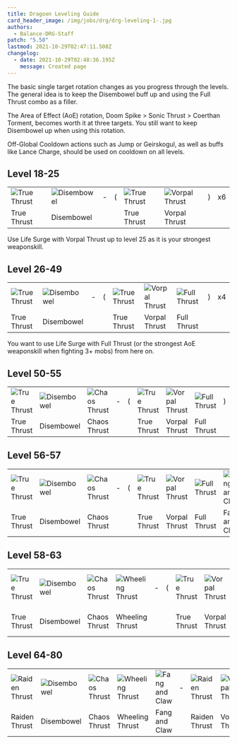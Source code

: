 ```yaml
---
title: Dragoon Leveling Guide
card_header_image: /img/jobs/drg/drg-leveling-1-.jpg
authors:
  - Balance-DRG-Staff
patch: "5.58"
lastmod: 2021-10-29T02:47:11.508Z
changelog:
  - date: 2021-10-29T02:48:36.195Z
    message: Created page
---
```

The basic single target rotation changes as you progress through the levels.\
The general idea is to keep the Disembowel buff up and using the Full Thrust combo as a filler.

The Area of Effect (AoE) rotation, Doom Spike > Sonic Thrust > Coerthan Torment, becomes worth it at three targets. You still want to keep Disembowel up when using this rotation.

Off-Global Cooldown actions such as Jump or Geirskogul, as well as buffs like Lance Charge, should be used on cooldown on all levels. 

## Level 18-25

|                                                            |                                                           |     |     |                                                            |                                                              |     |     |
| ---------------------------------------------------------- | --------------------------------------------------------- | --- | --- | ---------------------------------------------------------- | ------------------------------------------------------------ | --- | --- |
| ![True Thrust](https://xivapi.com/i/000000/000310_hr1.png) | ![Disembowel](https://xivapi.com/i/000000/000317_hr1.png) | \-  | (   | ![True Thrust](https://xivapi.com/i/000000/000310_hr1.png) | ![Vorpal Thrust](https://xivapi.com/i/000000/000312_hr1.png) | )   | x6  |
| True Thrust                                                | Disembowel                                                |     |     | True Thrust                                                | Vorpal Thrust                                                |     |     |

Use Life Surge with Vorpal Thrust up to level 25 as it is your strongest weaponskill.

## Level 26-49

|                                                            |                                                           |     |     |                                                            |                                                              |                                                            |     |     |
| ---------------------------------------------------------- | --------------------------------------------------------- | --- | --- | ---------------------------------------------------------- | ------------------------------------------------------------ | ---------------------------------------------------------- | --- | --- |
| ![True Thrust](https://xivapi.com/i/000000/000310_hr1.png) | ![Disembowel](https://xivapi.com/i/000000/000317_hr1.png) | \-  | (   | ![True Thrust](https://xivapi.com/i/000000/000310_hr1.png) | ![Vorpal Thrust](https://xivapi.com/i/000000/000312_hr1.png) | ![Full Thrust](https://xivapi.com/i/000000/000314_hr1.png) | )   | x4  |
| True Thrust                                                | Disembowel                                                |     |     | True Thrust                                                | Vorpal Thrust                                                | Full Thrust                                                |     |     |

You want to use Life Surge with Full Thrust (or the strongest AoE weaponskill when fighting 3+ mobs) from here on.

## Level 50-55

|                                                            |                                                           |                                                             |     |     |                                                            |                                                              |                                                            |     |     |
| ---------------------------------------------------------- | --------------------------------------------------------- | ----------------------------------------------------------- | --- | --- | ---------------------------------------------------------- | ------------------------------------------------------------ | ---------------------------------------------------------- | --- | --- |
| ![True Thrust](https://xivapi.com/i/000000/000310_hr1.png) | ![Disembowel](https://xivapi.com/i/000000/000317_hr1.png) | ![Chaos Thrust](https://xivapi.com/i/000000/000308_hr1.png) | \-  | (   | ![True Thrust](https://xivapi.com/i/000000/000310_hr1.png) | ![Vorpal Thrust](https://xivapi.com/i/000000/000312_hr1.png) | ![Full Thrust](https://xivapi.com/i/000000/000314_hr1.png) | )   | x3  |
| True Thrust                                                | Disembowel                                                | Chaos Thrust                                                |     |     | True Thrust                                                | Vorpal Thrust                                                | Full Thrust                                                |     |     |

## Level 56-57

|                                                            |                                                           |                                                             |     |     |                                                            |                                                              |                                                            |                                                              |     |     |
| ---------------------------------------------------------- | --------------------------------------------------------- | ----------------------------------------------------------- | --- | --- | ---------------------------------------------------------- | ------------------------------------------------------------ | ---------------------------------------------------------- | ------------------------------------------------------------ | --- | --- |
| ![True Thrust](https://xivapi.com/i/000000/000310_hr1.png) | ![Disembowel](https://xivapi.com/i/000000/000317_hr1.png) | ![Chaos Thrust](https://xivapi.com/i/000000/000308_hr1.png) | \-  | (   | ![True Thrust](https://xivapi.com/i/000000/000310_hr1.png) | ![Vorpal Thrust](https://xivapi.com/i/000000/000312_hr1.png) | ![Full Thrust](https://xivapi.com/i/000000/000314_hr1.png) | ![Fang and Claw](https://xivapi.com/i/002000/002582_hr1.png) | )   | x2  |
| True Thrust                                                | Disembowel                                                | Chaos Thrust                                                |     |     | True Thrust                                                | Vorpal Thrust                                                | Full Thrust                                                | Fang and Claw                                                |     |     |

## Level 58-63

|                                                            |                                                           |                                                             |                                                                |     |     |                                                            |                                                              |                                                            |                                                              |     |     |
| ---------------------------------------------------------- | --------------------------------------------------------- | ----------------------------------------------------------- | -------------------------------------------------------------- | --- | --- | ---------------------------------------------------------- | ------------------------------------------------------------ | ---------------------------------------------------------- | ------------------------------------------------------------ | --- | --- |
| ![True Thrust](https://xivapi.com/i/000000/000310_hr1.png) | ![Disembowel](https://xivapi.com/i/000000/000317_hr1.png) | ![Chaos Thrust](https://xivapi.com/i/000000/000308_hr1.png) | ![Wheeling Thrust](https://xivapi.com/i/002000/002584_hr1.png) | \-  | (   | ![True Thrust](https://xivapi.com/i/000000/000310_hr1.png) | ![Vorpal Thrust](https://xivapi.com/i/000000/000312_hr1.png) | ![Full Thrust](https://xivapi.com/i/000000/000314_hr1.png) | ![Fang and Claw](https://xivapi.com/i/002000/002582_hr1.png) | )   | x2  |
| True Thrust                                                | Disembowel                                                | Chaos Thrust                                                | Wheeling Thrust                                                |     |     | True Thrust                                                | Vorpal Thrust                                                | Full Thrust                                                | Fang and Claw                                                |     |     |

## Level 64-80

|                                                              |                                                           |                                                             |                                                                |                                                              |     |                                                              |                                                              |                                                            |                                                              |                                                                |
| ------------------------------------------------------------ | --------------------------------------------------------- | ----------------------------------------------------------- | -------------------------------------------------------------- | ------------------------------------------------------------ | --- | ------------------------------------------------------------ | ------------------------------------------------------------ | ---------------------------------------------------------- | ------------------------------------------------------------ | -------------------------------------------------------------- |
| ![Raiden Thrust](https://xivapi.com/i/002000/002592_hr1.png) | ![Disembowel](https://xivapi.com/i/000000/000317_hr1.png) | ![Chaos Thrust](https://xivapi.com/i/000000/000308_hr1.png) | ![Wheeling Thrust](https://xivapi.com/i/002000/002584_hr1.png) | ![Fang and Claw](https://xivapi.com/i/002000/002582_hr1.png) | \-  | ![Raiden Thrust](https://xivapi.com/i/002000/002592_hr1.png) | ![Vorpal Thrust](https://xivapi.com/i/000000/000312_hr1.png) | ![Full Thrust](https://xivapi.com/i/000000/000314_hr1.png) | ![Fang and Claw](https://xivapi.com/i/002000/002582_hr1.png) | ![Wheeling Thrust](https://xivapi.com/i/002000/002584_hr1.png) |
| Raiden Thrust                                                | Disembowel                                                | Chaos Thrust                                                | Wheeling Thrust                                                | Fang and Claw                                                |     | Raiden Thrust                                                | Vorpal Thrust                                                | Full Thrust                                                | Fang and Claw                                                | Wheeling Thrust                                                |